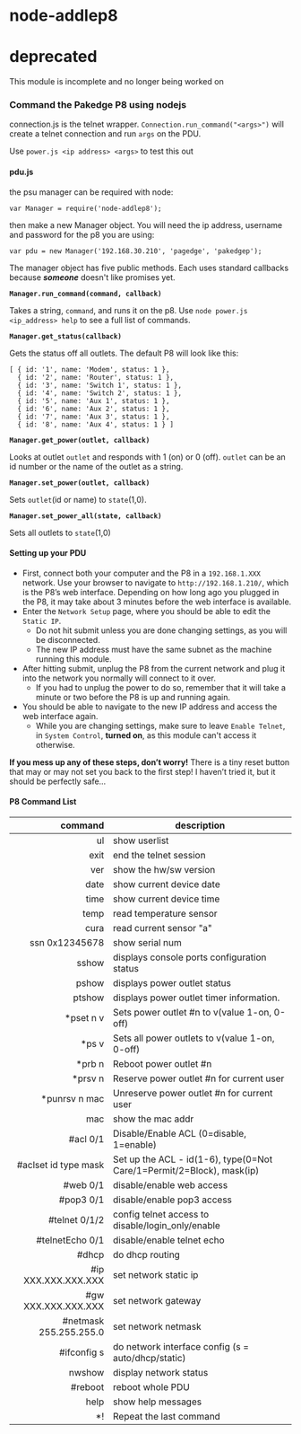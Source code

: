 # node-addlep8

# deprecated
This module is incomplete and no longer being worked on

### Command the Pakedge P8 using nodejs

connection.js is the telnet wrapper. ```Connection.run_command("<args>")``` will create a telnet connection and run ```args``` on the PDU.

Use ```power.js <ip address> <args>``` to test this out

#### pdu.js

the psu manager can be required with node:

```var Manager = require('node-addlep8'); ```

then make a new Manager object. You will need the ip address, username and password for the p8 you are using:

```var pdu = new Manager('192.168.30.210', 'pagedge', 'pakedgep');```

The manager object has five public methods. Each uses standard callbacks because **_someone_** doesn't like promises yet.

**```Manager.run_command(command, callback)```**

Takes a string, `command`, and runs it on the p8. Use ```node power.js <ip_address> help``` to see a full list of commands.


**```Manager.get_status(callback)```**

Gets the status off all outlets. The default P8 will look like this:


```
[ { id: '1', name: 'Modem', status: 1 },
  { id: '2', name: 'Router', status: 1 },
  { id: '3', name: 'Switch 1', status: 1 },
  { id: '4', name: 'Switch 2', status: 1 },
  { id: '5', name: 'Aux 1', status: 1 },
  { id: '6', name: 'Aux 2', status: 1 },
  { id: '7', name: 'Aux 3', status: 1 },
  { id: '8', name: 'Aux 4', status: 1 } ]
```


**```Manager.get_power(outlet, callback)```**

Looks at outlet ```outlet``` and responds with 1 (on) or 0 (off). ```outlet``` can be an id number or the name of the outlet as a string.

**```Manager.set_power(outlet, callback)```**

Sets ```outlet```(id or name) to ```state```(1,0).

**```Manager.set_power_all(state, callback)```**

Sets all outlets to ```state```(1,0)

#### Setting up your PDU
- First, connect both your computer and the P8 in a `192.168.1.XXX` network. Use your browser to navigate to `http://192.168.1.210/`, which is the P8’s web interface. Depending on how long ago you plugged in the P8, it may take about 3 minutes before the web interface is available.
- Enter the `Network Setup` page, where you should be able to edit the `Static IP`.
    - Do not hit submit unless you are done changing settings, as you will be disconnected.
    - The new IP address must have the same subnet as the machine running this module.
- After hitting submit, unplug the P8 from the current network and plug it into the network you normally will connect to it over.
    - If you had to unplug the power to do so, remember that it will take a minute or two before the P8 is up and running again.
- You should be able to navigate to the new IP address and access the web interface again.
    - While you are changing settings, make sure to leave `Enable Telnet`, in `System Control`, **turned on**, as this module can't access it otherwise.

**If you mess up any of these steps, don’t worry!** There is a tiny reset button that may or may not set you back to the first step! I haven’t tried it, but it should be perfectly safe…

#### P8 Command List

**command**         | **description**
-------------------:|-------------------------
ul                  | show userlist
exit                | end the telnet session
ver                 | show the hw/sw version
date                | show current device date
time                | show current device time
temp                | read temperature sensor
cura                | read current sensor "a"
ssn 0x12345678      | show serial num
sshow               | displays console ports configuration status
pshow               | displays power outlet status
ptshow              | displays power outlet timer information.
*pset n v           | Sets power outlet #n to v(value 1-on, 0-off)
*ps v               | Sets all power outlets to v(value 1-on, 0-off)
*prb n              | Reboot power outlet #n
*prsv n             | Reserve power outlet #n for current user
*punrsv n mac       | Unreserve power outlet #n for current user
mac                 | show the mac addr
#acl 0/1            | Disable/Enable ACL (0=disable, 1=enable)
#aclset id type mask| Set up the ACL - id(1-6), type(0=Not Care/1=Permit/2=Block), mask(ip)
#web 0/1            | disable/enable web access
#pop3 0/1           | disable/enable pop3 access
#telnet 0/1/2       | config telnet access to disable/login_only/enable
#telnetEcho 0/1     | disable/enable telnet echo
#dhcp               | do dhcp routing
#ip XXX.XXX.XXX.XXX | set network static ip
#gw XXX.XXX.XXX.XXX | set network gateway
#netmask 255.255.255.0 | set network netmask
#ifconfig s         | do network interface config  (s = auto/dhcp/static)
nwshow              | display network status
#reboot             | reboot whole PDU
help                | show help messages
*!                  | Repeat the last command

